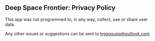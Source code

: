 ## Deep Space Frontier: Privacy Policy

This app was not programmed to, in any way, collect, use or share user data.

Any other issues or suggestions can be sent to
trgggsupp@outlook.com
